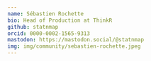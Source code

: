 ```yaml
---
name: Sébastien Rochette
bio: Head of Production at ThinkR
github: statnmap
orcid: 0000-0002-1565-9313
mastodon: https://mastodon.social/@statnmap
img: img/community/sebastien-rochette.jpeg
---
```

